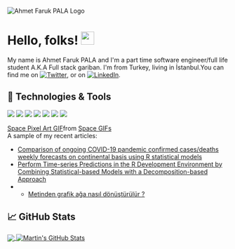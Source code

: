 <!-- More info, tips and tricks for making GitHub Profile README can be found in my article at https://towardsdatascience.com/build-a-stunning-readme-for-your-github-profile-9b80434fe5d7 -->

![Ahmet Faruk PALA  Logo](https://user-images.githubusercontent.com/65506131/163370499-445d6ee7-c212-4f23-a2fc-efff684c0ade.png)

# Hello, folks! <img src="https://raw.githubusercontent.com/MartinHeinz/MartinHeinz/master/wave.gif" width="30px">

My name is Ahmet Faruk PALA and I'm a part time software engineer/full life student A.K.A Full stack gariban. I'm from Turkey, living in İstanbul.You can find me on [![Twitter][1.2]][1],  or on [![LinkedIn][3.2]][3].

## 🔧 Technologies & Tools
![](https://img.shields.io/badge/OS-Linux-informational?style=flat&logo=linux&logoColor=white&color=2bbc8a)
![](https://img.shields.io/badge/Editor-IntelliJ_IDEA-informational?style=flat&logo=intellij-idea&logoColor=white&color=2bbc8a)
![](https://img.shields.io/badge/Code-Python-informational?style=flat&logo=python&logoColor=white&color=2bbc8a)
![](https://img.shields.io/badge/Code-JavaScript-informational?style=flat&logo=javascript&logoColor=white&color=2bbc8a)
![](https://img.shields.io/badge/Code-Make-informational?style=flat&logo=cmake&logoColor=white&color=2bbc8a)
![](https://img.shields.io/badge/Tools-PostgreSQL-informational?style=flat&logo=postgresql&logoColor=white&color=2bbc8a)
![](https://img.shields.io/badge/Tools-Kubernetes-informational?style=flat&logo=kubernetes&logoColor=white&color=2bbc8a)

<div class="tenor-gif-embed" data-postid="23697797" data-share-method="host" data-aspect-ratio="1" data-width="100%"><a href="https://tenor.com/view/space-pixel-art-falling-star-gif-23697797">Space Pixel Art GIF</a>from <a href="https://tenor.com/search/space-gifs">Space GIFs</a></div> <script type="text/javascript" async src="https://tenor.com/embed.js"></script>
A sample of my recent articles:

<!-- BLOG-POST-LIST:START -->
- [Comparison of ongoing COVID-19 pandemic confirmed cases/deaths weekly forecasts on continental basis using R statistical models](https://dergipark.org.tr/en/pub/dumf/issue/65099/1002160)
- [Perform Time-series Predictions in the R Development Environment by Combining Statistical-based Models with a Decomposition-based Approach](https://dergipark.org.tr/en/pub/maummfd/issue/65868/1027382)
- - [Metinden grafik ağa nasıl dönüştürülür ?](https://medium.com/@cybersteinmicro/metinden-grafik-a%C4%9Fa-nas%C4%B1l-d%C3%B6n%C3%BC%C5%9Ft%C3%BCr%C3%BCl%C3%BCr-286d1b8523cd)
<!-- BLOG-POST-LIST:END -->

## &#x1f4c8; GitHub Stats

<a href="https://github.com/SadeceAhmetFaruk/BelkiSadeceFaruk">
  <img align="center" src="https://github-readme-stats.vercel.app/api/top-langs/?username=SadeceAhmetFaruk&hide=java,html,tex&title_color=ffffff&text_color=c9cacc&icon_color=2bbc8a&bg_color=1d1f21&langs_count=3" />
</a>
<a href="https://github.com/SadeceAhmetFaruk/BelkiSadeceFaruk">
  <img align="center" src="https://github-readme-stats.vercel.app/api?username=SadeceAhmetFaruk&show_icons=true&line_height=27&count_private=true&title_color=ffffff&text_color=c9cacc&icon_color=2bbc8a&bg_color=1d1f21" alt="Martin's GitHub Stats" />
</a>


<!-- links to social media icons -->

<!-- icons with padding -->

[1.1]: http://i.imgur.com/tXSoThF.png (twitter icon with padding)
[2.1]: http://i.imgur.com/0o48UoR.png (github icon with padding)

<!-- icons without padding -->

[1.2]: http://i.imgur.com/wWzX9uB.png (twitter icon without padding)
[2.2]: http://i.imgur.com/9I6NRUm.png (github icon without padding)
[3.2]: https://raw.githubusercontent.com/MartinHeinz/MartinHeinz/master/linkedin-3-16.png (LinkedIn icon without padding)


<!-- links to your social media accounts -->

[1]: https://twitter.com/ahm53310
[2]: https://github.com/SadeceAhmetFaruk
[3]: https://www.linkedin.com/in/ahmet-faruk-pala-56565018b/



